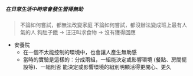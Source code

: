 ##### 在日常生活中時常會發生習得無助
>不論如何嘗試，都無法改變家庭
>不論如何嘗試，都沒辦法變成班上最有人氣的人
>狗肚子餓 -> 汪汪叫求食物 -> 沒有獲得回應 
- 安養院
	- 在一個不太能控制的環境中，也會讓人產生無助感
	- 當時的實驗是這樣的：分成兩組，一組能決定或影響環境 (餐點、房間擺設等)、一組則否
	能決定或影響環境的組別明顯活得更開心、更久
	